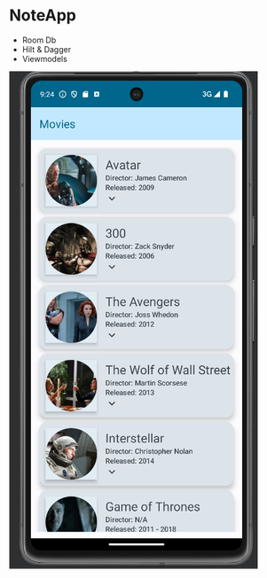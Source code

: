 # NoteApp
- Room Db
- Hilt & Dagger
- Viewmodels
  
![alt text](https://github.com/ucadena07/MovieApp/blob/main/movieApp.png "App Screenshot")
